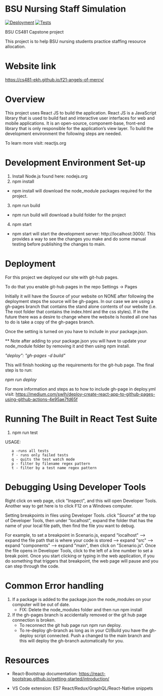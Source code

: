 # BSU Nursing Staff Simulation

[![Deployment](https://github.com/cs481-ekh/f21-angels-of-mercy/actions/workflows/deploy.yml/badge.svg)](https://github.com/cs481-ekh/f21-angels-of-mercy/actions/workflows/deploy.yml)
[![Tests](https://github.com/cs481-ekh/f21-angels-of-mercy/actions/workflows/test.yml/badge.svg)](https://github.com/cs481-ekh/f21-angels-of-mercy/actions/workflows/test.yml)

BSU CS481 Capstone project 

This project is to help BSU nursing students practice staffing resource allocation.

# Website link
https://cs481-ekh.github.io/f21-angels-of-mercy/

# Overview
This project uses React JS to build the application. React JS is a JavaScript library that is used to build fast and interactive user interfaces for web and mobile applications. It is an open-source, component-base, front-end library that is only responsible for the application’s view layer.  To build the development environment the following steps are needed.

To learn more visit: reactjs.org
# Development Environment Set-up
1. Install Node.js found here: nodejs.org
2.  npm install
 - npm install will download the node_module packages required for the project.
3. npm run build
- npm run build will download a build folder for the project
4. npm start
 - npm start will start the development server: http://localhost:3000/. This provides a way to see the changes you make and do some manual testing before publishing the changes to main. 

# Deployment 
For this project we deployed our site with git-hub pages. 

To do that you enable git-hub pages in the repo Settings -> Pages 

Initially it will have the Source of your website on NONE after following the deployment steps the source will be gh-pages. In our case we are using a gh-pages branch that contains the stand alone contents of our website (i.e. The root folder that contains the index.html and the css styles). If in the future there was a desire to change where the website is hosted all one has to do is take a copy of the gh-pages branch. 

Once the setting is turned on you have to include in your package.json.

** Note after adding to your package.json you will have to update your node_module folder by removing it and then using npm install.

<i>"deploy": "gh-pages -d build"</i> 

This will finish hooking up the requirements for the git-hub page. 
The final step is to run: 

<i> npm run deploy </i>

For more information and steps as to how to include gh-page in deploy.yml visit: https://medium.com/swlh/deploy-create-react-app-to-github-pages-using-github-actions-4e95ae7fd65f

# Running The Built in React Test Suite
1. npm run test

USAGE:

       a -runs all tests
       f - runs only failed tests
       q - quits the test watch mode
       p - filter by filename regex pattern
       t - filter by a test name regex pattern

# Debugging Using Developer Tools

Right click on web page, click "Inspect", and this will open Developer Tools. Another way to get here is to click F12 on a Windows computer.

Setting breakpoints in files using Developer Tools.  click "Source" at the top of Developer Tools, then under "localhost", expand the folder that has the name of your local file path, then find the file you want to debug.

For example, to set a breakpoint in Scenario.js, expand "localhost" --> expand the file path that is where your code is stored --> expand "src" --> expand "components" --> expand "main", then click on "Scenario.js".  Once the file opens in Developer Tools, click to the left of a line number to set a break point. Once you start clicking or typing in the web application, if you do something that triggers that breakpoint, the web page will pause and you can step through the code.
 
# Common Error handling
1. If a package is added to the package.json the node_modules on your computer will be out of date.
    - FIX:  Delete the node_modules folder and then run npm install
2. If the gh-pages branch is accidentally removed or the git hub page connection is broken.
    - To reconnect the git hub page run npm run deploy. 
    - To re-deploy gh-branch as long as in your CI/Build you have the gh-deploy script connected. Push a changed to the main branch and this will deploy the gh-branch automatically for you. 

# Resources
-   React-Bootstrap documentation: https://react-bootstrap.github.io/getting-started/introduction/

- VS Code extension: ES7 React/Redux/GraphQL/React-Native snippets



